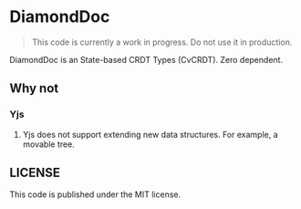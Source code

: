 # DiamondDoc

> This code is currently a work in progress. Do not use it in production.

DiamondDoc is an State-based CRDT Types (CvCRDT). Zero dependent.

## Why not

### Yjs

1.  Yjs does not support extending new data structures. For example, a movable tree.

## LICENSE

This code is published under the MIT license.

